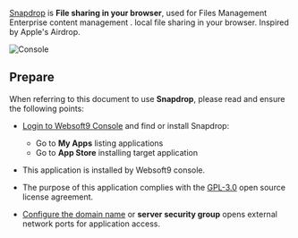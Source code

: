 [Snapdrop](https://snapdrop.net/) is **File sharing in your browser**, used for Files Management Enterprise content management . local file sharing in your browser. Inspired by Apple's Airdrop.


![Console](https://libs.websoft9.com/Websoft9/DocsPicture/zh/snapdrop/snapdrop-gui-websoft9.png)


## Prepare

When referring to this document to use **Snapdrop**, please read and ensure the following points:

- [Login to Websoft9 Console](./login-console) and find or install Snapdrop:
  - Go to **My Apps** listing applications 
  - Go to **App Store** installing target application

- This application is installed by Websoft9 console.


- The purpose of this application complies with the [GPL-3.0](https://opensource.org/licenses/GPL-3.0) open source license agreement.


- [Configure the domain name](./domain-set) or **server security group** opens external network ports for application access.